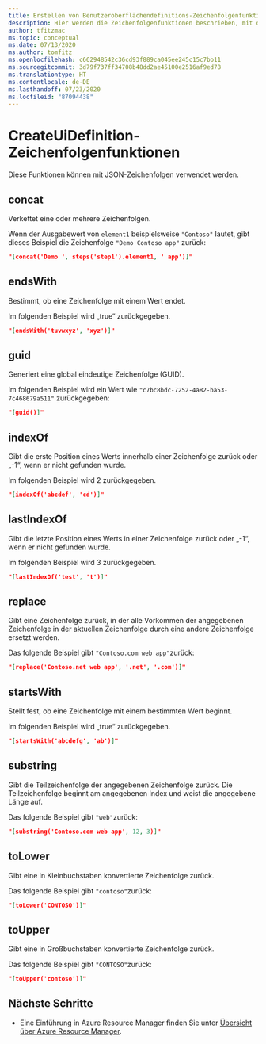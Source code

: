 ```yaml
---
title: Erstellen von Benutzeroberflächendefinitions-Zeichenfolgenfunktionen
description: Hier werden die Zeichenfolgenfunktionen beschrieben, mit denen Benutzeroberflächendefinitionen für verwaltete Azure-Anwendungen erstellt werden.
author: tfitzmac
ms.topic: conceptual
ms.date: 07/13/2020
ms.author: tomfitz
ms.openlocfilehash: c662948542c36cd93f889ca045ee245c15c7bb11
ms.sourcegitcommit: 3d79f737ff34708b48dd2ae45100e2516af9ed78
ms.translationtype: HT
ms.contentlocale: de-DE
ms.lasthandoff: 07/23/2020
ms.locfileid: "87094438"
---
```

# <a name="createuidefinition-string-functions"></a>CreateUiDefinition-Zeichenfolgenfunktionen

Diese Funktionen können mit JSON-Zeichenfolgen verwendet werden.

## <a name="concat"></a>concat

Verkettet eine oder mehrere Zeichenfolgen.

Wenn der Ausgabewert von `element1` beispielsweise `"Contoso"` lautet, gibt dieses Beispiel die Zeichenfolge `"Demo Contoso app"` zurück:

```json
"[concat('Demo ', steps('step1').element1, ' app')]"
```

## <a name="endswith"></a>endsWith

Bestimmt, ob eine Zeichenfolge mit einem Wert endet.

Im folgenden Beispiel wird „true“ zurückgegeben.

```json
"[endsWith('tuvwxyz', 'xyz')]"
```

## <a name="guid"></a>guid

Generiert eine global eindeutige Zeichenfolge (GUID).

Im folgenden Beispiel wird ein Wert wie `"c7bc8bdc-7252-4a82-ba53-7c468679a511"` zurückgegeben:

```json
"[guid()]"
```

## <a name="indexof"></a>indexOf

Gibt die erste Position eines Werts innerhalb einer Zeichenfolge zurück oder „-1“, wenn er nicht gefunden wurde.

Im folgenden Beispiel wird 2 zurückgegeben.

```json
"[indexOf('abcdef', 'cd')]"
```

## <a name="lastindexof"></a>lastIndexOf

Gibt die letzte Position eines Werts in einer Zeichenfolge zurück oder „-1“, wenn er nicht gefunden wurde.

Im folgenden Beispiel wird 3 zurückgegeben.

```json
"[lastIndexOf('test', 't')]"
```

## <a name="replace"></a>replace

Gibt eine Zeichenfolge zurück, in der alle Vorkommen der angegebenen Zeichenfolge in der aktuellen Zeichenfolge durch eine andere Zeichenfolge ersetzt werden.

Das folgende Beispiel gibt `"Contoso.com web app"`zurück:

```json
"[replace('Contoso.net web app', '.net', '.com')]"
```

## <a name="startswith"></a>startsWith

Stellt fest, ob eine Zeichenfolge mit einem bestimmten Wert beginnt.

Im folgenden Beispiel wird „true“ zurückgegeben.

```json
"[startsWith('abcdefg', 'ab')]"
```

## <a name="substring"></a>substring

Gibt die Teilzeichenfolge der angegebenen Zeichenfolge zurück. Die Teilzeichenfolge beginnt am angegebenen Index und weist die angegebene Länge auf.

Das folgende Beispiel gibt `"web"`zurück:

```json
"[substring('Contoso.com web app', 12, 3)]"
```

## <a name="tolower"></a>toLower

Gibt eine in Kleinbuchstaben konvertierte Zeichenfolge zurück.

Das folgende Beispiel gibt `"contoso"`zurück:

```json
"[toLower('CONTOSO')]"
```

## <a name="toupper"></a>toUpper

Gibt eine in Großbuchstaben konvertierte Zeichenfolge zurück.

Das folgende Beispiel gibt `"CONTOSO"`zurück:

```json
"[toUpper('contoso')]"
```

## <a name="next-steps"></a>Nächste Schritte

* Eine Einführung in Azure Resource Manager finden Sie unter [Übersicht über Azure Resource Manager](../management/overview.md).


